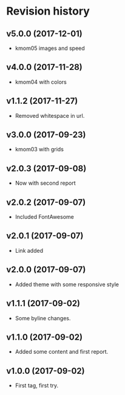 Revision history
=======================================

v5.0.0 (2017-12-01)
---------------------------------------

* kmom05 images and speed


v4.0.0 (2017-11-28)
---------------------------------------

* kmom04 with colors


v1.1.2 (2017-11-27)
---------------------------------------

* Removed whitespace in url.


v3.0.0 (2017-09-23)
---------------------------------------

* kmom03 with grids


v2.0.3 (2017-09-08)
---------------------------------------

* Now with second report


v2.0.2 (2017-09-07)
---------------------------------------

* Included FontAwesome


v2.0.1 (2017-09-07)
---------------------------------------

* Link added


v2.0.0 (2017-09-07)
---------------------------------------

* Added theme with some responsive style


v1.1.1 (2017-09-02)
---------------------------------------

* Some byline changes.


v1.1.0 (2017-09-02)
---------------------------------------

* Added some content and first report.


v1.0.0 (2017-09-02)
---------------------------------------

* First tag, first try.
